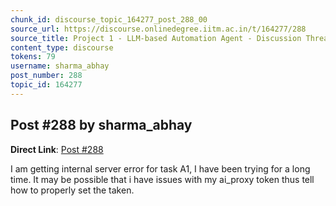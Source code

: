 ```yaml
---
chunk_id: discourse_topic_164277_post_288_00
source_url: https://discourse.onlinedegree.iitm.ac.in/t/164277/288
source_title: Project 1 - LLM-based Automation Agent - Discussion Thread [TDS Jan 2025]
content_type: discourse
tokens: 79
username: sharma_abhay
post_number: 288
topic_id: 164277
---
```


## Post #288 by sharma_abhay

**Direct Link**: [Post #288](https://discourse.onlinedegree.iitm.ac.in/t/164277/288)

I am getting internal server error for task A1, I have been trying for a long time. It may be possible that i have issues with my ai_proxy token thus tell how to properly set the taken.
